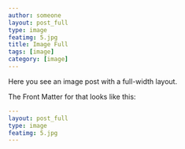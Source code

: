 ```yaml
---
author: someone
layout: post_full
type: image
featimg: 5.jpg
title: Image Full
tags: [image]
category: [image]
---
```

Here you see an image post with a full-width layout. 

The Front Matter for that looks like this:

```yml
---
layout: post_full
type: image
featimg: 5.jpg
---
```
